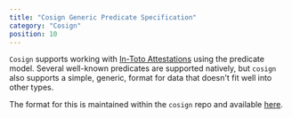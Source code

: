 ```yaml
---
title: "Cosign Generic Predicate Specification"
category: "Cosign"
position: 10
---
```


`Cosign` supports working with [In-Toto Attestations](https://github.com/in-toto/attestation) using the predicate model.
Several well-known predicates are supported natively, but `cosign` also supports a simple, generic, format for data that
doesn't fit well into other types.

The format for this is maintained within the `cosign` repo and available [here](https://github.com/sigstore/cosign/blob/main/specs/COSIGN_PREDICATE_SPEC.md).
